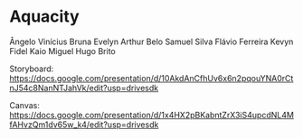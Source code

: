 # Aquacity
Ângelo Vinícius
Bruna Evelyn
Arthur Belo
Samuel Silva
Flávio Ferreira
Kevyn Fidel
Kaio Miguel
Hugo Brito

Storyboard:
https://docs.google.com/presentation/d/10AkdAnCfhUv6x6n2pqouYNA0rCtnJ54c8NanNTJahVk/edit?usp=drivesdk

Canvas:
https://docs.google.com/presentation/d/1x4HX2pBKabntZrX3iS4upcdNL4MfAHvzQm1dv65w_k4/edit?usp=drivesdk


